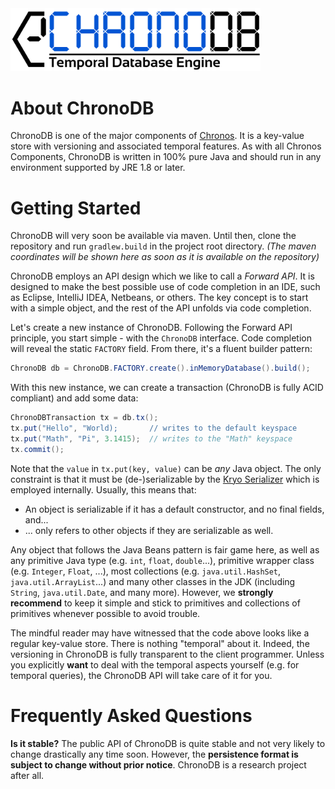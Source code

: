 <img src="https://github.com/MartinHaeusler/chronos/blob/master/readmeResources/chronoDBLogo.png" width="400">

About ChronoDB
==============

ChronoDB is one of the major components of [Chronos](https://github.com/MartinHaeusler/chronos). It is a key-value store with versioning and associated temporal features. As with all Chronos Components, ChronoDB is written in 100% pure Java and should run in any environment supported by JRE 1.8 or later.

Getting Started
===============

ChronoDB will very soon be available via maven. Until then, clone the repository and run `gradlew.build` in the project root directory.
*(The maven coordinates will be shown here as soon as it is available on the repository)*

ChronoDB employs an API design which we like to call a *Forward API*. It is designed to make the best possible use of code completion in an IDE, such as Eclipse, IntelliJ IDEA, Netbeans, or others. The key concept is to start with a simple object, and the rest of the API unfolds via code completion.

Let's create a new instance of ChronoDB. Following the Forward API principle, you start simple - with the `ChronoDB` interface. Code completion will reveal the static `FACTORY` field. From there, it's a fluent builder pattern:
   
   ```java
   ChronoDB db = ChronoDB.FACTORY.create().inMemoryDatabase().build();
   ```
    
With this new instance, we can create a transaction (ChronoDB is fully ACID compliant) and add some data:

   ```java
   ChronoDBTransaction tx = db.tx();
   tx.put("Hello", "World);       // writes to the default keyspace
   tx.put("Math", "Pi", 3.1415);  // writes to the "Math" keyspace
   tx.commit();
   ```

Note that the `value` in `tx.put(key, value)` can be *any* Java object. The only constraint is that it must be (de-)serializable by the [Kryo Serializer](https://github.com/EsotericSoftware/kryo) which is employed internally. Usually, this means that:
 - An object is serializable if it has a default constructor, and no final fields, and...
 - ... only refers to other objects if they are serializable as well.

Any object that follows the Java Beans pattern is fair game here, as well as any primitive Java type (e.g. `int`, `float`, `double`...), primitive wrapper class (e.g. `Integer`, `Float`, ...), most collections (e.g. `java.util.HashSet`, `java.util.ArrayList`...) and many other classes in the JDK (including `String`, `java.util.Date`, and many more). However, we **strongly recommend** to keep it simple and stick to primitives and collections of primitives whenever possible to avoid trouble.

The mindful reader may have witnessed that the code above looks like a regular key-value store. There is nothing "temporal" about it. Indeed, the versioning in ChronoDB is fully transparent to the client programmer. Unless you explicitly **want** to deal with the temporal aspects yourself (e.g. for temporal queries), the ChronoDB API will take care of it for you.




Frequently Asked Questions
==========================

**Is it stable?**
The public API of ChronoDB is quite stable and not very likely to change drastically any time soon. However, the **persistence format is subject to change without prior notice**. ChronoDB is a research project after all.
